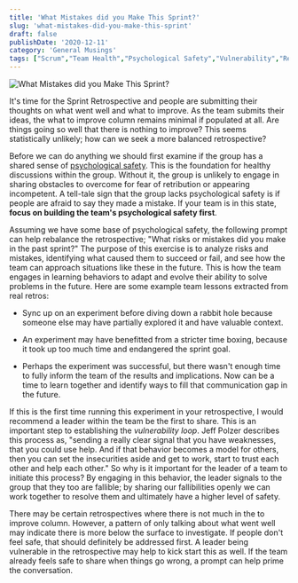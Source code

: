 ```yaml
---
title: 'What Mistakes did you Make This Sprint?'
slug: 'what-mistakes-did-you-make-this-sprint'
draft: false
publishDate: '2020-12-11'
category: 'General Musings'
tags: ["Scrum","Team Health","Psychological Safety","Vulnerability","Retrospectives","Continuous Improvement","Agile"]
---
```

![What Mistakes did you Make This Sprint?](images/together-painting.jpg#center)

It's time for the Sprint Retrospective and people are submitting their thoughts on what went well and what to improve. As the team submits their ideas, the what to improve column remains minimal if populated at all. Are things going so well that there is nothing to improve? This seems statistically unlikely; how can we seek a more balanced retrospective?

Before we can do anything we should first examine if the group has a shared sense of [psychological safety](/blog/2020/12/07/the-importance-of-creating-psychological-safety). This is the foundation for healthy discussions within the group. Without it, the group is unlikely to engage in sharing obstacles to overcome for fear of retribution or appearing incompetent. A tell-tale sign that the group lacks psychological safety is if people are afraid to say they made a mistake. If your team is in this state, **focus on building the team's psychological safety first**.

Assuming we have some base of psychological safety, the following prompt can help rebalance the retrospective; "What risks or mistakes did you make in the past sprint?" The purpose of this exercise is to analyze risks and mistakes, identifying what caused them to succeed or fail, and see how the team can approach situations like these in the future. This is how the team engages in learning behaviors to adapt and evolve their ability to solve problems in the future. Here are some example team lessons extracted from real retros:

* Sync up on an experiment before diving down a rabbit hole because someone else may have partially explored it and have valuable context.

* An experiment may have benefitted from a stricter time boxing, because it took up too much time and endangered the sprint goal.

* Perhaps the experiment was successful, but there wasn't enough time to fully inform the team of the results and implications. Now can be a time to learn together and identify ways to fill that communication gap in the future.

If this is the first time running this experiment in your retrospective, I would recommend a leader within the team be the first to share. This is an important step to establishing the _vulnerability loop_. Jeff Polzer describes this process as, "sending a really clear signal that you have weaknesses, that you could use help. And if that behavior becomes a model for others, then you can set the insecurities aside and get to work, start to trust each other and help each other." So why is it important for the leader of a team to initiate this process? By engaging in this behavior, the leader signals to the group that they too are fallible; by sharing our fallibilities openly we can work together to resolve them and ultimately have a higher level of safety.

There may be certain retrospectives where there is not much in the to improve column. However, a pattern of only talking about what went well may indicate there is more below the surface to investigate. If people don't feel safe, that should definitely be addressed first. A leader being vulnerable in the retrospective may help to kick start this as well. If the team already feels safe to share when things go wrong, a prompt can help prime the conversation.
